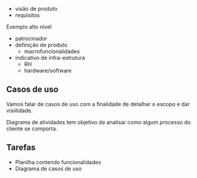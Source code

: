 * visão de produto
* requisitos

Exemplo alto nível

* patrocinador
* definição de produto
    - macrofuncionalidades
* indicativo de infra-estrutura
    - RH
    - hardware/software


## Casos de uso
Vamos falar de casos de uso com a finalidade de detalhar o escopo e dar visiilidade.

Diagrama de atividades tem objetivo de analisar como algum processo do cliente se comporta.


## Tarefas
* Planilha contendo funcionalidades
* Diagrama de casos de uso